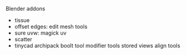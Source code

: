 Blender addons

+ tissue
+ offset edges: edit mesh tools
+ sure uvw: magick uv
+ scatter
+ tinycad
archipack
boolt tool
modifier tools
stored views
align tools

